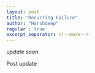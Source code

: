 ```yaml
---
layout: post
title: "Recurring Failure"
author: "Harshdeep"
regular : true
excerpt_separator: <!--more-->
---
```


_update soon_
<!--more-->

Post update